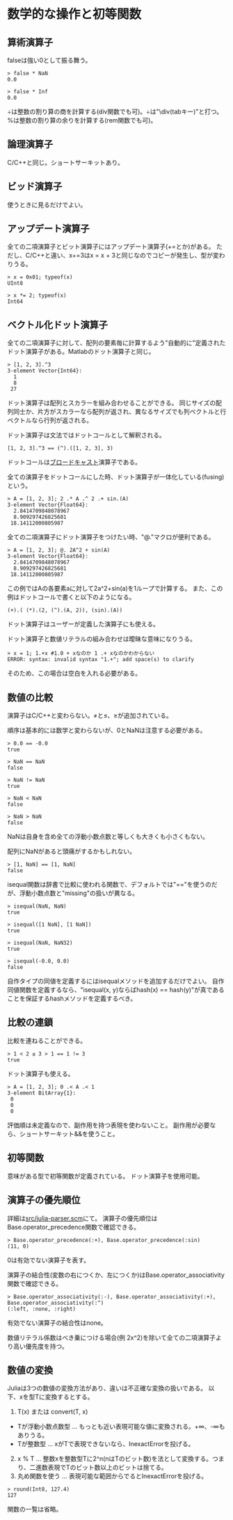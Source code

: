 # 数学的な操作と初等関数
## 算術演算子
falseは強い0として振る舞う。
```
> false * NaN
0.0

> false * Inf
0.0
```

÷は整数の割り算の商を計算する(div関数でも可)。÷は"\div(tabキー)"と打つ。%は整数の割り算の余りを計算する(rem関数でも可)。

## 論理演算子
C/C++と同じ。ショートサーキットあり。

## ビッド演算子
使うときに見るだけでよい。

## アップデート演算子
全ての二項演算子とビット演算子にはアップデート演算子(+=とか)がある。
ただし、C/C++と違い、x+=3はx = x + 3と同じなのでコピーが発生し、型が変わりうる。
```
> x = 0x01; typeof(x)
UInt8

> x *= 2; typeof(x)
Int64
```

## ベクトル化ドット演算子
全ての二項演算子に対して、配列の要素毎に計算するよう"自動的に"定義されたドット演算子がある。Matlabのドット演算子と同じ。
```
> [1, 2, 3].^3
3-element Vector{Int64}:
  1
  8
 27
```
ドット演算子は配列とスカラーを組み合わせることができる。
同じサイズの配列同士か、片方がスカラーなら配列が返され、異なるサイズでも列ベクトルと行ベクトルなら行列が返される。

ドット演算子は文法ではドットコールとして解釈される。
```
[1, 2, 3].^3 == (^).([1, 2, 3], 3)
```
ドットコールは[ブロードキャスト](https://docs.julialang.org/en/v1/manual/arrays/#Broadcasting)演算子である。

全ての演算子をドットコールにした時、ドット演算子が一体化している(fusing)という。
```
> A = [1, 2, 3]; 2 .* A .^ 2 .+ sin.(A)
3-element Vector{Float64}:
  2.8414709848078967
  8.909297426825681
 18.14112000805987
```
全ての二項演算子にドット演算子をつけたい時、"@."マクロが便利である。
```
> A = [1, 2, 3]; @. 2A^2 + sin(A)
3-element Vector{Float64}:
  2.8414709848078967
  8.909297426825681
 18.14112000805987
 ```
この例ではAの各要素aに対して2a^2+sin(a)を1ループで計算する。
また、この例はドットコールで書くと以下のようになる。
```
(+).( (*).(2, (^).(A, 2)), (sin).(A))
```

ドット演算子はユーザーが定義した演算子にも使える。

ドット演算子と数値リテラルの組み合わせは曖昧な意味になりうる。
```
> x = 1; 1.+x #1.0 + xなのか 1 .+ xなのかわからない
ERROR: syntax: invalid syntax "1.+"; add space(s) to clarify
```
そのため、この場合は空白を入れる必要がある。

## 数値の比較
演算子はC/C++と変わらない。≠と≤、≥が追加されている。

順序は基本的には数学と変わらないが、0とNaNは注意する必要がある。
```
> 0.0 == -0.0
true

> NaN == NaN
false

> NaN != NaN
true

> NaN < NaN
false

> NaN > NaN
false
```
NaNは自身を含め全ての浮動小数点数と等しくも大きくも小さくもない。

配列にNaNがあると頭痛がするかもしれない。
```
> [1, NaN] == [1, NaN]
false
```

isequal関数は辞書で比較に使われる関数で、デフォルトでは"=="を使うのだが、浮動小数点数と"missing"の扱いが異なる。
```
> isequal(NaN, NaN)
true

> isequal([1 NaN], [1 NaN])
true

> isequal(NaN, NaN32)
true

> isequal(-0.0, 0.0)
false
```

自作タイプの同値を定義するにはisequalメソッドを追加するだけでよい。
自作同値関数を定義するなら、"isequal(x, y)ならばhash(x) == hash(y)"が真であることを保証するhashメソッドを定義するべき。

## 比較の連鎖
比較を連ねることができる。
```
> 1 < 2 ≤ 3 > 1 == 1 != 3
true
```

ドット演算子も使える。
```
> A = [1, 2, 3]; 0 .< A .< 1
3-element BitArray{1}:
 0
 0
 0
```

評価順は未定義なので、副作用を持つ表現を使わないこと。
副作用が必要なら、ショートサーキット&&を使うこと。

## 初等関数
意味がある型で初等関数が定義されている。
ドット演算子を使用可能。

## 演算子の優先順位
詳細は[src/julia-parser.scm](https://github.com/JuliaLang/julia/blob/master/src/julia-parser.scm)にて。
演算子の優先順位はBase.operator_precedence関数で確認できる。
```
> Base.operator_precedence(:+), Base.operator_precedence(:sin)
(11, 0)
```
0は有効でない演算子を表す。

演算子の結合性(変数の右につくか、左につくか)はBase.operator_associativity関数で確認できる。
```
> Base.operator_associativity(:-), Base.operator_associativity(:+), Base.operator_associativity(:^)
(:left, :none, :right)
```
有効でない演算子の結合性はnone。

数値リテラル係数はべき乗につける場合(例 2x^2)を除いて全ての二項演算子より高い優先度を持つ。

## 数値の変換
Juliaは3つの数値の変換方法があり、違いは不正確な変換の扱いである。
以下、xを型Tに変換するとする。
1. T(x) または convert(T, x)
  - Tが浮動小数点数型 ... もっとも近い表現可能な値に変換される。+∞、-∞もありうる。
  - Tが整数型 ... xがTで表現できないなら、InexactErrorを投げる。
2. x % T ... 整数xを整数型Tに2^n(nはTのビット数)を法として変換する。つまり、二進数表現でTのビット数以上のビットは捨てる。
3. 丸め関数を使う ... 表現可能な範囲からでるとInexactErrorを投げる。
```
> round(Int8, 127.4)
127
```

関数の一覧は省略。
